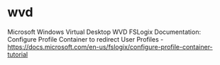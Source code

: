# wvd
Microsoft Windows Virtual Desktop WVD
FSLogix Documentation: Configure Profile Container to redirect User Profiles - https://docs.microsoft.com/en-us/fslogix/configure-profile-container-tutorial
